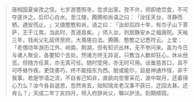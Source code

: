 > 唐相国夏侯孜之侄。七岁游慧照寺，忽求出家。孜不许，师即绝饮食，不可夺遂许之。后印心白水。至江陵，腾腾和尚语之曰：​「汝往天台，寻静而栖，遇安而止。​」又值憨憨和尚，语之曰：​「汝却后四十年，有巾子山下菩萨，王于江南，当此时，吾道昌矣。​」师入台，则居静安乡之福唐院。天祐三年，钱尚父礼延师至府，大尊隆白法。腾腾、憨憨之记悉符云。上堂：​「老僧顷年游历江外、岭南、荆湖，但有知识丛林，无不参问来。盖为今日与诸人聚会，各要知个去处。然诸方终无异说，只教当人歇却狂心，休从他觅。但随方任真，亦无真可任。随时受用，亦无时可用。设垂慈苦口，且不可呼昼作夜。更饶善巧，终不能指东为西。脱或能尔，自是神通作怪，非干我事。若是学语之流，不自省己知非，直欲向空里采花，波中取月，还着得心力么？汝今各自退思，忽然肯去，始知瑞龙老汉事不获已，迂回太甚。还肯么？​」天成二年丁亥四月，师入府辞尚父，嘱以护法。刻期顺寂。


